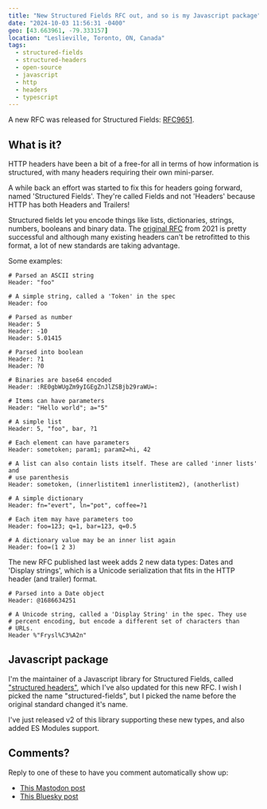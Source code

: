 ```yaml
---
title: "New Structured Fields RFC out, and so is my Javascript package"
date: "2024-10-03 11:56:31 -0400"
geo: [43.663961, -79.333157]
location: "Leslieville, Toronto, ON, Canada"
tags:
  - structured-fields
  - structured-headers
  - open-source
  - javascript
  - http
  - headers
  - typescript
---
```


A new RFC was released for Structured Fields: [RFC9651][2].

What is it?
-----------

HTTP headers have been a bit of a free-for all in terms of how information
is structured, with many headers requiring their own mini-parser.

A while back an effort was started to fix this for headers going forward,
named 'Structured Fields'. They're called Fields and not 'Headers' because
HTTP has both Headers and Trailers!

Structured fields let you encode things like lists, dictionaries, strings,
numbers, booleans and binary data. The [original RFC][1] from 2021 is
pretty successful and although many existing headers can't be retrofitted
to this format, a lot of new standards are taking advantage.

Some examples:

```
# Parsed an ASCII string
Header: "foo"

# A simple string, called a 'Token' in the spec
Header: foo

# Parsed as number
Header: 5
Header: -10
Header: 5.01415

# Parsed into boolean
Header: ?1
Header: ?0

# Binaries are base64 encoded
Header: :RE0gbWUgZm9yIGEgZnJlZSBjb29raWU=:

# Items can have parameters
Header: "Hello world"; a="5"

# A simple list
Header: 5, "foo", bar, ?1

# Each element can have parameters
Header: sometoken; param1; param2=hi, 42

# A list can also contain lists itself. These are called 'inner lists' and
# use parenthesis
Header: sometoken, (innerlistitem1 innerlistitem2), (anotherlist)

# A simple dictionary
Header: fn="evert", ln="pot", coffee=?1

# Each item may have parameters too
Header: foo=123; q=1, bar=123, q=0.5

# A dictionary value may be an inner list again
Header: foo=(1 2 3)
```

The new RFC published last week adds 2 new data types: Dates and
'Display strings', which is a Unicode serialization that fits in the HTTP
header (and trailer) format.

```
# Parsed into a Date object
Header: @1686634251

# A Unicode string, called a 'Display String' in the spec. They use
# percent encoding, but encode a different set of characters than
# URLs.
Header %"Frysl%C3%A2n"
```

Javascript package
------------------

I'm the maintainer of a Javascript library for Structured Fields, called
["structured headers"][3], which I've also updated for this new RFC. I wish
I picked the name "structured-fields", but I picked the name before the
original standard changed it's name.

I've just released v2 of this library supporting these new types, and also
added ES Modules support.

Comments?
---------

Reply to one of these to have you comment automatically show up:

* [This Mastodon post][4]
* [This Bluesky post][5]


[1]: https://www.rfc-editor.org/rfc/rfc8941.html "Structured Field Values for HTTP old spec"
[2]: https://www.rfc-editor.org/rfc/rfc9651.html "Structured Field Values for HTTP"
[3]: https://github.com/badgateway/structured-headers "Structured Fields parser/serializer for Javascript and Typescript"
[4]: #
[5]: #
